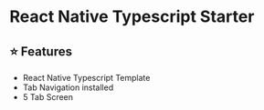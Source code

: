 # React Native Typescript Starter

## ⭐ Features

- React Native Typescript Template
- Tab Navigation installed
- 5 Tab Screen
